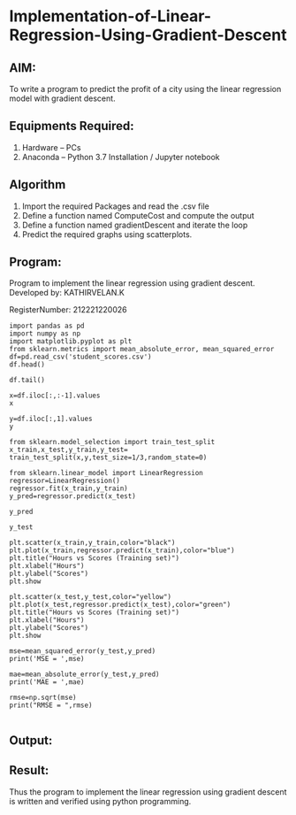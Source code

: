 # Implementation-of-Linear-Regression-Using-Gradient-Descent

## AIM:
To write a program to predict the profit of a city using the linear regression model with gradient descent.

## Equipments Required:
1. Hardware – PCs
2. Anaconda – Python 3.7 Installation / Jupyter notebook

## Algorithm
1. Import the required Packages and read the .csv file
2. Define a function named ComputeCost and compute the output
3. Define a function named gradientDescent and iterate the loop
4. Predict the required graphs using scatterplots.
## Program:


Program to implement the linear regression using gradient descent.
Developed by: KATHIRVELAN.K

RegisterNumber: 212221220026 
```
import pandas as pd
import numpy as np
import matplotlib.pyplot as plt
from sklearn.metrics import mean_absolute_error, mean_squared_error
df=pd.read_csv('student_scores.csv')
df.head()

df.tail()

x=df.iloc[:,:-1].values
x

y=df.iloc[:,1].values
y

from sklearn.model_selection import train_test_split
x_train,x_test,y_train,y_test= train_test_split(x,y,test_size=1/3,random_state=0)

from sklearn.linear_model import LinearRegression
regressor=LinearRegression()
regressor.fit(x_train,y_train)
y_pred=regressor.predict(x_test)

y_pred

y_test

plt.scatter(x_train,y_train,color="black")
plt.plot(x_train,regressor.predict(x_train),color="blue")
plt.title("Hours vs Scores (Training set)")
plt.xlabel("Hours")
plt.ylabel("Scores")
plt.show

plt.scatter(x_test,y_test,color="yellow")
plt.plot(x_test,regressor.predict(x_test),color="green")
plt.title("Hours vs Scores (Training set)")
plt.xlabel("Hours")
plt.ylabel("Scores")
plt.show

mse=mean_squared_error(y_test,y_pred)
print('MSE = ',mse) 

mae=mean_absolute_error(y_test,y_pred)
print('MAE = ',mae)

rmse=np.sqrt(mse)
print("RMSE = ",rmse)


```


## Output:




## Result:
Thus the program to implement the linear regression using gradient descent is written and verified using python programming.
